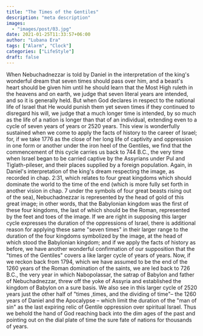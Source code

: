 ```yaml
---
title: "The Times of the Gentiles"
description: "meta description"
images:
  - "images/post/03.jpg"
date: 2021-01-25T11:33:57+06:00
author: "Lubana Era"
tags: ["Alarm", "Clock"]
categories: ["LifeStyle"]
draft: false
---
```


When Nebuchadnezzar is told by Daniel in the interpretation of the king's wonderful dream that seven times should pass over him, and a beast's heart should be given him until he should learn that the Most High ruleth in the heavens and on earth, we judge that seven literal years are intended, and so it is generally held. But when God declares in respect to the national life of Israel that He would punish them yet seven times if they continued to disregard his will, we judge that a much longer time is intended, by so much as the life of a nation is longer than that of an individual, extending even to a cycle of seven years of years or 2520 years.
This view is wonderfully sustained when we come to apply the facts of history to the career of Israel; for, if we take 1776 as the close of her long life of captivity and oppression in one form or another under the iron heel of the Gentiles, we find that the commencement of this cycle carries us back to 744 B.C., the very time when Israel began to be carried captive by the Assyrians under Pul and Tiglath-pileser, and their places supplied by a foreign population.
Again, in Daniel's interpretation of the king's dream respecting the image, as recorded in chap. 2:31, which relates to four great kingdoms which should dominate the world to the time of the end (which is more fully set forth in another vision in chap. 7 under the symbols of four great beasts rising out of the sea), Nebuchadnezzar is represented by the head of gold of this great image; in other words, that the Babylonian kingdom was the first of these four kingdoms, the last of which should be the Roman, represented by the feet and toes of the image.
If we are right in supposing this larger cycle expresses the duration of the oppressions of Israel, there is additional reason for applying these same "seven times" in their larger range to the duration of the four kingdoms symbolized by the image, at the head of which stood the Babylonian kingdom; and if we apply the facts of history as before, we have another wonderful confirmation of our supposition that the "times of the Gentiles" covers a like larger cycle of years of years.
Now, if we reckon back from 1794, which we have assumed to be the end of the 1260 years of the Roman domination of the saints, we are led back to 726 B.C., the very year in which Nabopolassar, the satrap of Babylon and father of Nebuchadnezzar, threw off the yoke of Assyria and established the kingdom of Babylon on a sure basis.
We also see in this larger cycle of 2520 years just the other half of "times ,times, and the dividing of time"– the 1260 years of Daniel and the Apocalypse – which limit the duration of the "man of sin" as the last expiring relic of Gentile oppression over spiritual Israel. Thus we behold the hand of God reaching back into the dim ages of the past and pointing out on the dial plate of time the sure fate of nations for thousands of years.
